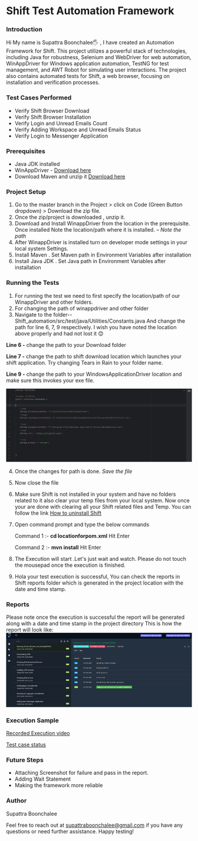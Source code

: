 # Shift Test Automation Framework

### Introduction
Hi My name is Supattra Boonchalee🖐 , I have created an Automation Framework for Shift. This project utilizes a powerful stack of technologies, including Java for robustness, Selenium and WebDriver for web automation, WinAppDriver for Windows application automation, TestNG for test management, and AWT Robot for simulating user interactions. The project also contains automated tests for Shift, a web browser, focusing on installation and verification processes.

### Test Cases Performed
- Verify Shift Browser Download
- Verify Shift Browser Installation
- Verify Login and Unread Emails Count
- Verify Adding Workspace and Unread Emails Status
- Verify Login to Messenger Application

### Prerequisites

- Java JDK installed
- WinAppDriver - [Download here](https://github.com/microsoft/WinAppDriver/releases/download/v1.2.99/WindowsApplicationDriver-1.2.99-win-x64.exe)
- Download Maven and unzip it [Download here](https://dlcdn.apache.org/maven/maven-3/3.9.6/binaries/apache-maven-3.9.6-bin.zip)

### Project Setup
1. Go to the master branch in the Project > click on Code (Green Button dropdown) > Download the zip file.
2. Once the zip/project is downloaded , unzip it.
3. Download and Install WinappDriver from the location in the prerequisite. Once installed Note the location/path where it is installed. *– Note the path*
4. After WinappDriver is installed turn on developer mode settings in your local system Settings.
5. Install Maven . Set Maven path in Environment Variables after installation
6. Install Java JDK . Set Java path in Environment Variables after installation

### Running the Tests
1. For running the test we need to first specify the location/path of our WinappDriver and other folders.
2. For changing the path of winappdriver and other folder 
3. Navigate to the folder--Shift_automation/src/test/java/Utilities/Constants.java And change the path for line 6, 7, 9 respectively. I wish you have noted the location above properly and had not lost it 😊

**Line 6 -** change the path to your Download folder

**Line 7 -** change the path to shift download location which launches your shift application. Try changing Tears in Rain to your folder name.

**Line 9 -** change the path to your WindowsApplicationDriver location and make sure this invokes your exe file.

![path screenshot](https://github.com/ShiftUser/Shift_Automation_Framework/blob/master/Shift_automation/src/test/resources/ChangePath%20Constants.PNG )

4. Once the changes for path is done. *Save the file*
5. Now close the file
6. Make sure Shift is not installed in your system and have no folders related to it also clear your temp files from your local system. Now once your are done with clearing all your Shift related files and Temp.  You can follow the link [How to uninstall Shift](https://support.tryshift.com/kb/article/679-how-to-uninstall-shift-from-your-computer-windows/)
7. Open command prompt and type the below commands

   Command 1 :- **cd locationforpom.xml** Hit Enter

   Command 2 :- **mvn install** Hit Enter
7. The Execution will start .Let's just wait and watch. Please do not touch the mousepad once the execution is finished.
8. Hola your test execution is successful, You can check the reports in Shift reports folder which is generated in the project location with the date and time stamp. 


### Reports
Please note once the execution is successful the report will be generated along with a date and time stamp in the project directory This is how the report will look like:
![Report screenshot 1 ](https://github.com/ShiftUser/Shift_Automation_Framework/blob/master/Shift_automation/src/test/resources/ScreenShortReport1.PNG)


### Execution Sample
[Recorded Execution video](https://www.veed.io/view/679f6f3d-4ff5-4e62-a045-2ec82aab765c?panel=share)

[Test case status](https://github.com/ShiftUser/Shift_Automation_Framework/blob/master/Shift_automation/src/test/resources/TC_Shift_3_15_2024.xlsx)

### Future Steps
- Attaching Screenshot for failure and pass in the report.
- Adding Wait Statement 
- Making the framework more reliable

### Author
Supattra Boonchalee

Feel free to reach out at supattraboonchalee@gmail.com if you have any questions or need further assistance. Happy testing!
